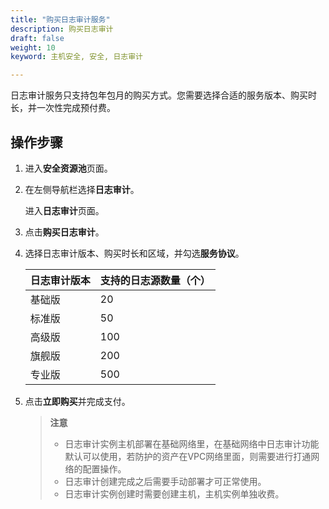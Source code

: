 ```yaml
---
title: "购买日志审计服务"
description: 购买日志审计
draft: false
weight: 10
keyword: 主机安全, 安全, 日志审计

---
```


日志审计服务只支持包年包月的购买方式。您需要选择合适的服务版本、购买时长，并一次性完成预付费。

## 操作步骤

1. 进入**安全资源池**页面。

2. 在左侧导航栏选择**日志审计**。

   进入**日志审计**页面。

3. 点击**购买日志审计**。

4. 选择日志审计版本、购买时长和区域，并勾选**服务协议**。

   | **日志审计版本** | **支持的日志源数量（个）** |
   | ---------------- | -------------------------- |
   | 基础版           | 20                         |
   | 标准版           | 50                         |
   | 高级版           | 100                        |
   | 旗舰版           | 200                        |
   | 专业版           | 500                        |

5. 点击**立即购买**并完成支付。

   > **注意**
   >
   > - 日志审计实例主机部署在基础网络里，在基础网络中日志审计功能默认可以使用，若防护的资产在VPC网络里面，则需要进行打通网络的配置操作。
   > - 日志审计创建完成之后需要手动部署才可正常使用。
   > - 日志审计实例创建时需要创建主机，主机实例单独收费。